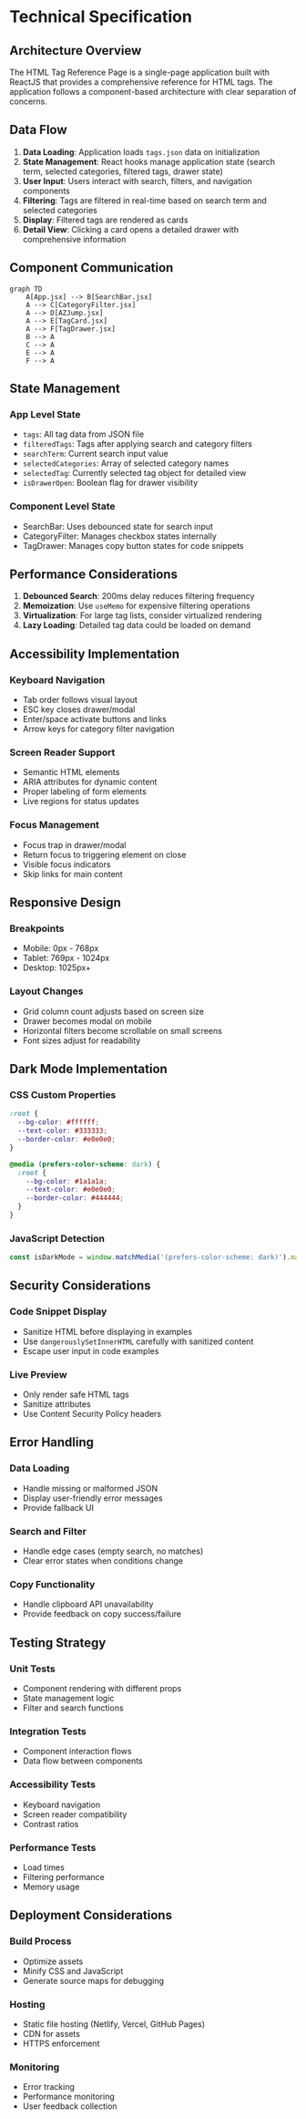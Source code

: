 # Technical Specification

## Architecture Overview

The HTML Tag Reference Page is a single-page application built with ReactJS that provides a comprehensive reference for HTML tags. The application follows a component-based architecture with clear separation of concerns.

## Data Flow

1. **Data Loading**: Application loads `tags.json` data on initialization
2. **State Management**: React hooks manage application state (search term, selected categories, filtered tags, drawer state)
3. **User Input**: Users interact with search, filters, and navigation components
4. **Filtering**: Tags are filtered in real-time based on search term and selected categories
5. **Display**: Filtered tags are rendered as cards
6. **Detail View**: Clicking a card opens a detailed drawer with comprehensive information

## Component Communication

```mermaid
graph TD
    A[App.jsx] --> B[SearchBar.jsx]
    A --> C[CategoryFilter.jsx]
    A --> D[AZJump.jsx]
    A --> E[TagCard.jsx]
    A --> F[TagDrawer.jsx]
    B --> A
    C --> A
    E --> A
    F --> A
```

## State Management

### App Level State
- `tags`: All tag data from JSON file
- `filteredTags`: Tags after applying search and category filters
- `searchTerm`: Current search input value
- `selectedCategories`: Array of selected category names
- `selectedTag`: Currently selected tag object for detailed view
- `isDrawerOpen`: Boolean flag for drawer visibility

### Component Level State
- SearchBar: Uses debounced state for search input
- CategoryFilter: Manages checkbox states internally
- TagDrawer: Manages copy button states for code snippets

## Performance Considerations

1. **Debounced Search**: 200ms delay reduces filtering frequency
2. **Memoization**: Use `useMemo` for expensive filtering operations
3. **Virtualization**: For large tag lists, consider virtualized rendering
4. **Lazy Loading**: Detailed tag data could be loaded on demand

## Accessibility Implementation

### Keyboard Navigation
- Tab order follows visual layout
- ESC key closes drawer/modal
- Enter/space activate buttons and links
- Arrow keys for category filter navigation

### Screen Reader Support
- Semantic HTML elements
- ARIA attributes for dynamic content
- Proper labeling of form elements
- Live regions for status updates

### Focus Management
- Focus trap in drawer/modal
- Return focus to triggering element on close
- Visible focus indicators
- Skip links for main content

## Responsive Design

### Breakpoints
- Mobile: 0px - 768px
- Tablet: 769px - 1024px
- Desktop: 1025px+

### Layout Changes
- Grid column count adjusts based on screen size
- Drawer becomes modal on mobile
- Horizontal filters become scrollable on small screens
- Font sizes adjust for readability

## Dark Mode Implementation

### CSS Custom Properties
```css
:root {
  --bg-color: #ffffff;
  --text-color: #333333;
  --border-color: #e0e0e0;
}

@media (prefers-color-scheme: dark) {
  :root {
    --bg-color: #1a1a1a;
    --text-color: #e0e0e0;
    --border-color: #444444;
  }
}
```

### JavaScript Detection
```javascript
const isDarkMode = window.matchMedia('(prefers-color-scheme: dark)').matches;
```

## Security Considerations

### Code Snippet Display
- Sanitize HTML before displaying in examples
- Use `dangerouslySetInnerHTML` carefully with sanitized content
- Escape user input in code examples

### Live Preview
- Only render safe HTML tags
- Sanitize attributes
- Use Content Security Policy headers

## Error Handling

### Data Loading
- Handle missing or malformed JSON
- Display user-friendly error messages
- Provide fallback UI

### Search and Filter
- Handle edge cases (empty search, no matches)
- Clear error states when conditions change

### Copy Functionality
- Handle clipboard API unavailability
- Provide feedback on copy success/failure

## Testing Strategy

### Unit Tests
- Component rendering with different props
- State management logic
- Filter and search functions

### Integration Tests
- Component interaction flows
- Data flow between components

### Accessibility Tests
- Keyboard navigation
- Screen reader compatibility
- Contrast ratios

### Performance Tests
- Load times
- Filtering performance
- Memory usage

## Deployment Considerations

### Build Process
- Optimize assets
- Minify CSS and JavaScript
- Generate source maps for debugging

### Hosting
- Static file hosting (Netlify, Vercel, GitHub Pages)
- CDN for assets
- HTTPS enforcement

### Monitoring
- Error tracking
- Performance monitoring
- User feedback collection
</content>
